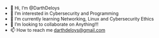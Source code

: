 - 👋 Hi, I’m @DarthDeloys
- 👀 I’m interested in Cybersecurity and Programming
- 🌱 I’m currently learning Networking, Linux and Cybersecurity Ethics
- 💞️ I’m looking to collaborate on Anything!!!
- 📫 How to reach me darthdeloys@gmail.com

<!---
DarthDeloys/DarthDeloys is a ✨ special ✨ repository because its `README.md` (this file) appears on your GitHub profile.
You can click the Preview link to take a look at your changes.
--->
